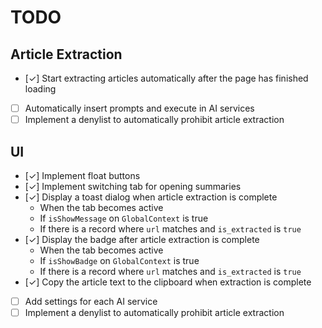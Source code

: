 # TODO

## Article Extraction

- [✓] Start extracting articles automatically after the page has finished loading
- [ ] Automatically insert prompts and execute in AI services
- [ ] Implement a denylist to automatically prohibit article extraction

## UI

- [✓] Implement float buttons
- [✓] Implement switching tab for opening summaries
- [✓] Display a toast dialog when article extraction is complete
  - When the tab becomes active
  - If `isShowMessage` on `GlobalContext` is true
  - If there is a record where `url` matches and `is_extracted` is `true`
- [✓] Display the badge after article extraction is complete
  - When the tab becomes active
  - If `isShowBadge` on `GlobalContext` is true
  - If there is a record where `url` matches and `is_extracted` is `true`
- [✓] Copy the article text to the clipboard when extraction is complete
- [ ] Add settings for each AI service
- [ ] Implement a denylist to automatically prohibit article extraction
